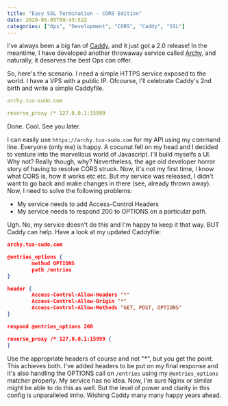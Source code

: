 ```yaml
---
title: "Easy SSL Termination - CORS Edition"
date: 2020-05-05T09:43:52Z
categories: ["Ops", "Development", "CORS", "Caddy", "SSL"]
---
```


I've always been a big fan of [Caddy](https://caddyserver.com/), and it just got a 2.0 release! In the meantime, I have developed another throwaway service called [Archy](https://github.com/tchaudhry91/archy), and naturally, it deserves the best Ops can offer.

So, here's the scenario. I need a simple HTTPS service exposed to the world. I have a VPS with a public IP. Ofcourse, I'll celebrate Caddy's 2nd birth and write a simple Caddyfile.

```yaml
archy.tux-sudo.com

reverse_proxy /* 127.0.0.1:15999
```

Done. Cool. See you later.

I can easily use `https://archy.tux-sudo.com` for my API using my command line. Everyone (only me) is happy. A cocunut fell on my head and I decided to venture into the marvellous world of Javascript. I'll build myselfs a UI. Why not? Really though, why? Nevertheless, the age old developer horror story of having to resolve CORS struck. Now, it's not my first time, I know what CORS is, how it works etc etc. But my service was released, I didn't want to go back and make changes in there (see, already thrown away). Now, I need to solve the following problems:

- My service needs to add Access-Control Headers
- My service needs to respond 200 to OPTIONS on a particular path.

Ugh. No, my service doesn't do this and I'm happy to keep it that way. BUT Caddy can help. Have a look at my updated Caddyfile:

```json
archy.tux-sudo.com

@entries_options {
        method OPTIONS
        path /entries
}

header {
        Access-Control-Allow-Headers "*"
        Access-Control-Allow-Origin "*"
        Access-Control-Allow-Methods "GET, POST, OPTIONS"
}

respond @entries_options 200

reverse_proxy /* 127.0.0.1:15999 {
}
```

Use the appropriate headers of course and not "\*", but you get the point. This achieves both. I've added headers to be put on my final response and it's also handling the OPTIONS call on `/entries` using my `@entries_options` matcher properly. My service has no idea. Now, I'm sure Nginx or similar might be able to do this as well. But the level of power and clarity in this config is unparalleled imho. Wishing Caddy many many happy years ahead.
